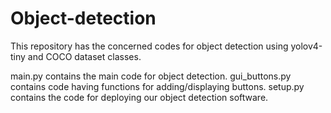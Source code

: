 # Object-detection
This repository has the concerned codes for object detection using yolov4-tiny and COCO dataset classes.

main.py contains the main code for object detection.
gui_buttons.py contains code having functions for adding/displaying buttons.
setup.py contains the code for deploying our object detection software.
